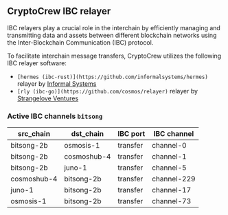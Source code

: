 ## CryptoCrew IBC relayer
IBC relayers play a crucial role in the interchain by efficiently managing and transmitting data and assets between different blockchain networks using the Inter-Blockchain Communication (IBC) protocol.

To facilitate interchain message transfers, CryptoCrew utilizes the following IBC relayer software: 
- `[hermes (ibc-rust)](https://github.com/informalsystems/hermes)` relayer by [Informal Systems](https://github.com/informalsystems)
- `[rly (ibc-go)](https://github.com/cosmos/relayer)` relayer by [Strangelove Ventures](https://github.com/strangelove-ventures)


### Active IBC channels `bitsong`
| src_chain | dst_chain | IBC port | IBC channel |
| --------------- | --------------- | ------------ | -------------- |
| bitsong-2b | osmosis-1 | transfer | channel-0 |
| bitsong-2b | cosmoshub-4 | transfer | channel-1 |
| bitsong-2b | juno-1 | transfer | channel-5 |
| cosmoshub-4 | bitsong-2b | transfer | channel-229 |
| juno-1 | bitsong-2b | transfer | channel-17 |
| osmosis-1 | bitsong-2b | transfer | channel-73 |